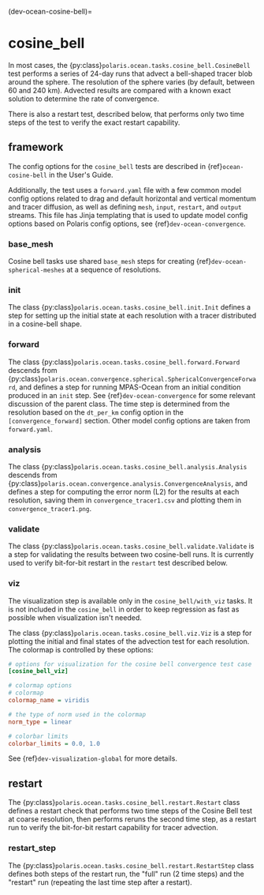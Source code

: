 (dev-ocean-cosine-bell)=

# cosine_bell

In most cases, the {py:class}`polaris.ocean.tasks.cosine_bell.CosineBell`
test performs a series of 24-day runs that advect a bell-shaped tracer blob
around the sphere.  The resolution of the sphere varies (by default, between
60 and 240 km).  Advected results are compared with a known exact solution to
determine the rate of convergence.

There is also a restart test, described below, that performs only two time
steps of the test to verify the exact restart capability.

## framework

The config options for the `cosine_bell` tests are described in
{ref}`ocean-cosine-bell` in the User's Guide.

Additionally, the test uses a `forward.yaml` file with a few common
model config options related to drag and default horizontal and
vertical momentum and tracer diffusion, as well as defining `mesh`, `input`,
`restart`, and `output` streams.  This file has Jinja templating that is
used to update model config options based on Polaris config options, see
{ref}`dev-ocean-convergence`.

### base_mesh

Cosine bell tasks use shared `base_mesh` steps for creating
{ref}`dev-ocean-spherical-meshes` at a sequence of resolutions.

### init

The class {py:class}`polaris.ocean.tasks.cosine_bell.init.Init`
defines a step for setting up the initial state at each resolution with a
tracer distributed in a cosine-bell shape.

### forward

The class {py:class}`polaris.ocean.tasks.cosine_bell.forward.Forward`
descends from {py:class}`polaris.ocean.convergence.spherical.SphericalConvergenceForward`,
and defines a step for running MPAS-Ocean from an initial condition produced in
an `init` step. See {ref}`dev-ocean-convergence` for some relevant
discussion of the parent class. The time step is determined from the resolution
based on the `dt_per_km` config option in the `[convergence_forward]`
section.  Other model config options are taken from `forward.yaml`.

### analysis

The class {py:class}`polaris.ocean.tasks.cosine_bell.analysis.Analysis`
descends from
{py:class}`polaris.ocean.convergence.analysis.ConvergenceAnalysis`,
and defines a step for computing the error norm (L2) for the results
at each resolution, saving them in `convergence_tracer1.csv` and plotting them
in `convergence_tracer1.png`.

### validate

The class {py:class}`polaris.ocean.tasks.cosine_bell.validate.Validate` is a
step for validating the results between two cosine-bell runs.  It is currently
used to verify bit-for-bit restart in the `restart` test described below.

### viz

The visualization step is available only in the `cosine_bell/with_viz`
tasks.  It is not included in the `cosine_bell` in order to keep regression
as fast as possible when visualization isn't needed.

The class {py:class}`polaris.ocean.tasks.cosine_bell.viz.Viz`
is a step for plotting the initial and final states of the advection test for
each resolution.  The colormap is controlled by these options:

```cfg
# options for visualization for the cosine bell convergence test case
[cosine_bell_viz]

# colormap options
# colormap
colormap_name = viridis

# the type of norm used in the colormap
norm_type = linear

# colorbar limits
colorbar_limits = 0.0, 1.0
```

See {ref}`dev-visualization-global` for more details.

## restart

The {py:class}`polaris.ocean.tasks.cosine_bell.restart.Restart` class defines
a restart check that performs two time steps of the Cosine Bell test at coarse
resolution, then performs reruns the second time step, as a restart run to
verify the bit-for-bit restart capability for tracer advection.

### restart_step

The {py:class}`polaris.ocean.tasks.cosine_bell.restart.RestartStep` class
defines both steps of the restart run, the "full" run (2 time steps) and the
"restart" run (repeating the last time step after a restart).
